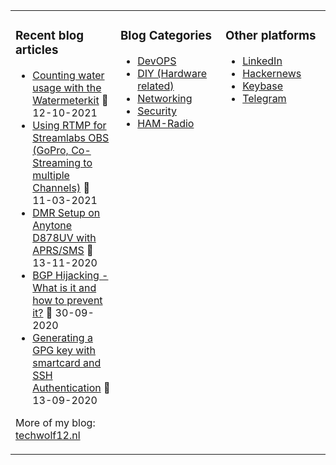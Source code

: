 <table><tr><td valign="top" width="33%">

### Recent blog articles
 * [Counting water usage with the Watermeterkit](https://techwolf12.nl/blog/counting-water-usage-watermeterkit) 📅 12-10-2021
* [Using RTMP for Streamlabs OBS (GoPro, Co-Streaming to multiple Channels)](https://techwolf12.nl/blog/using-rtmp-streamlabs-obs-gopro-co-streaming-multiple-channels) 📅 11-03-2021
* [DMR Setup on Anytone D878UV with APRS/SMS](https://techwolf12.nl/blog/dmr-setup-anytone-d878uv-aprssms) 📅 13-11-2020
* [BGP Hijacking - What is it and how to prevent it?](https://techwolf12.nl/blog/bgp-hijacking-what-it-and-how-prevent-it) 📅 30-09-2020
* [Generating a GPG key with smartcard and SSH Authentication](https://techwolf12.nl/blog/generating-gpg-key-smartcard-and-ssh-authentication) 📅 13-09-2020

More of my blog: [techwolf12.nl](https://techwolf12.nl/blog)
</td><td valign="top" width="33%">

### Blog Categories
* [DevOPS](https://techwolf12.nl/tag/devops)
* [DIY (Hardware related)](https://techwolf12.nl/tag/diy)
* [Networking](https://techwolf12.nl/tag/networking)
* [Security](https://techwolf12.nl/tag/security)
* [HAM-Radio](https://techwolf12.nl/tag/ham-radio)

</td><td valign="top" width="33%">

### Other platforms
* [LinkedIn](https://www.linkedin.com/in/techwolf12)
* [Hackernews](https://news.ycombinator.com/user?id=techwolf12)
* [Keybase](https://keybase.io/techwolf12)
* [Telegram](https://t.me/techwolf12)
</td></tr></table>


